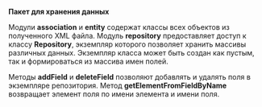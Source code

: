 **Пакет для хранения данных**

Модули **association** и **entity** содержат классы всех объектов из полученного XML файла.
Модуль **repository** предоставляет доступ к классу **Repository**, экземпляр которого позволяет хранить массивы различных данных.
Экземпляр класса может быть создан как пустым, так и формироваться из массива имен полей.

Методы **addField** и **deleteField** позволяют добавлять и удалять поля в экземпляре репозитория.
Метод **getElementFromFieldByName** возвращает элемент поля по имени элемента и имени поля.